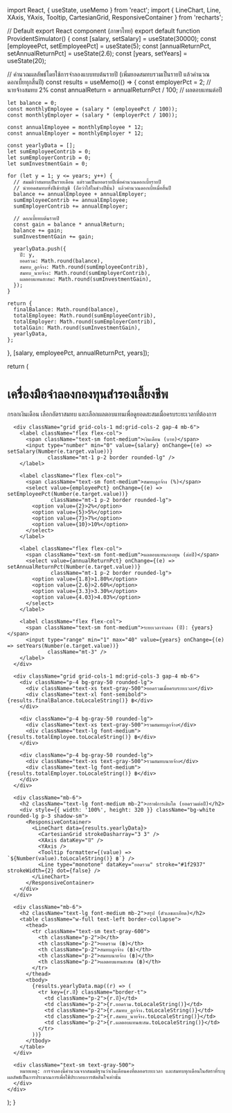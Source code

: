 import React, { useState, useMemo } from 'react';
import { LineChart, Line, XAxis, YAxis, Tooltip, CartesianGrid, ResponsiveContainer } from 'recharts';

// Default export React component (ภาษาไทย)
export default function ProvidentSimulator() {
  const [salary, setSalary] = useState(30000);
  const [employeePct, setEmployeePct] = useState(5);
  const [annualReturnPct, setAnnualReturnPct] = useState(2.6);
  const [years, setYears] = useState(20);

  // คำนวณผลลัพธ์โดยใช้การจำลองแบบทบต้นรายปี (เพิ่มยอดสมทบรวมเป็นรายปี แล้วคำนวณดอกเบี้ยทุกสิ้นปี)
  const results = useMemo(() => {
    const employerPct = 2; // นายจ้างสมทบ 2%
    const annualReturn = annualReturnPct / 100; // ผลตอบแทนต่อปี

    let balance = 0;
    const monthlyEmployee = (salary * (employeePct / 100));
    const monthlyEmployer = (salary * (employerPct / 100));

    const annualEmployee = monthlyEmployee * 12;
    const annualEmployer = monthlyEmployer * 12;

    const yearlyData = [];
    let sumEmployeeContrib = 0;
    let sumEmployerContrib = 0;
    let sumInvestmentGain = 0;

    for (let y = 1; y <= years; y++) {
      // สมมติว่าสมทบเป็นรายเดือน แต่รวมเป็นยอดรายปีเพื่อคำนวณดอกเบี้ยรายปี
      // นำยอดสมทบทั้งปีเข้าบัญชี (ถือว่าใส่ในช่วงปีนั้น) แล้วคำนวณดอกเบี้ยเมื่อสิ้นปี
      balance += annualEmployee + annualEmployer;
      sumEmployeeContrib += annualEmployee;
      sumEmployerContrib += annualEmployer;

      // ดอกเบี้ยทบต้นรายปี
      const gain = balance * annualReturn;
      balance += gain;
      sumInvestmentGain += gain;

      yearlyData.push({
        ปี: y,
        ยอดรวม: Math.round(balance),
        สมทบ_ลูกจ้าง: Math.round(sumEmployeeContrib),
        สมทบ_นายจ้าง: Math.round(sumEmployerContrib),
        ผลตอบแทนสะสม: Math.round(sumInvestmentGain),
      });
    }

    return {
      finalBalance: Math.round(balance),
      totalEmployee: Math.round(sumEmployeeContrib),
      totalEmployer: Math.round(sumEmployerContrib),
      totalGain: Math.round(sumInvestmentGain),
      yearlyData,
    };
  }, [salary, employeePct, annualReturnPct, years]);

  return (
    <div className="max-w-4xl mx-auto p-6 bg-white rounded-2xl shadow-md">
      <h1 className="text-2xl font-semibold mb-4">เครื่องมือจำลองกองทุนสำรองเลี้ยงชีพ</h1>
      <p className="text-sm text-gray-600 mb-6">กรอกเงินเดือน เลือกอัตราสมทบ และเลือกผลตอบแทนเพื่อดูยอดสะสมเมื่อครบระยะเวลาที่ต้องการ</p>

      <div className="grid grid-cols-1 md:grid-cols-2 gap-4 mb-6">
        <label className="flex flex-col">
          <span className="text-sm font-medium">เงินเดือน (บาท)</span>
          <input type="number" min="0" value={salary} onChange={(e) => setSalary(Number(e.target.value))}
                 className="mt-1 p-2 border rounded-lg" />
        </label>

        <label className="flex flex-col">
          <span className="text-sm font-medium">สมทบลูกจ้าง (%)</span>
          <select value={employeePct} onChange={(e) => setEmployeePct(Number(e.target.value))}
                  className="mt-1 p-2 border rounded-lg">
            <option value={2}>2%</option>
            <option value={5}>5%</option>
            <option value={7}>7%</option>
            <option value={10}>10%</option>
          </select>
        </label>

        <label className="flex flex-col">
          <span className="text-sm font-medium">ผลตอบแทนกองทุน (ต่อปี)</span>
          <select value={annualReturnPct} onChange={(e) => setAnnualReturnPct(Number(e.target.value))}
                  className="mt-1 p-2 border rounded-lg">
            <option value={1.8}>1.80%</option>
            <option value={2.6}>2.60%</option>
            <option value={3.3}>3.30%</option>
            <option value={4.03}>4.03%</option>
          </select>
        </label>

        <label className="flex flex-col">
          <span className="text-sm font-medium">ระยะเวลาจำลอง (ปี): {years}</span>
          <input type="range" min="1" max="40" value={years} onChange={(e) => setYears(Number(e.target.value))}
                 className="mt-3" />
        </label>
      </div>

      <div className="grid grid-cols-1 md:grid-cols-3 gap-4 mb-6">
        <div className="p-4 bg-gray-50 rounded-lg">
          <div className="text-xs text-gray-500">ยอดรวมเมื่อครบระยะเวลา</div>
          <div className="text-xl font-semibold">{results.finalBalance.toLocaleString()} ฿</div>
        </div>

        <div className="p-4 bg-gray-50 rounded-lg">
          <div className="text-xs text-gray-500">รวมสมทบลูกจ้าง</div>
          <div className="text-lg font-medium">{results.totalEmployee.toLocaleString()} ฿</div>
        </div>

        <div className="p-4 bg-gray-50 rounded-lg">
          <div className="text-xs text-gray-500">รวมสมทบนายจ้าง</div>
          <div className="text-lg font-medium">{results.totalEmployer.toLocaleString()} ฿</div>
        </div>
      </div>

      <div className="mb-6">
        <h2 className="text-lg font-medium mb-2">กราฟการเติบโต (ยอดรวมต่อปี)</h2>
        <div style={{ width: '100%', height: 320 }} className="bg-white rounded-lg p-3 shadow-sm">
          <ResponsiveContainer>
            <LineChart data={results.yearlyData}>
              <CartesianGrid strokeDasharray="3 3" />
              <XAxis dataKey="ปี" />
              <YAxis />
              <Tooltip formatter={(value) => `${Number(value).toLocaleString()} ฿`} />
              <Line type="monotone" dataKey="ยอดรวม" stroke="#1f2937" strokeWidth={2} dot={false} />
            </LineChart>
          </ResponsiveContainer>
        </div>
      </div>

      <div className="mb-6">
        <h2 className="text-lg font-medium mb-2">สรุป (ตัวเลขละเอียด)</h2>
        <table className="w-full text-left border-collapse">
          <thead>
            <tr className="text-sm text-gray-600">
              <th className="p-2">ปี</th>
              <th className="p-2">ยอดรวม (฿)</th>
              <th className="p-2">สมทบลูกจ้าง (฿)</th>
              <th className="p-2">สมทบนายจ้าง (฿)</th>
              <th className="p-2">ผลตอบแทนสะสม (฿)</th>
            </tr>
          </thead>
          <tbody>
            {results.yearlyData.map((r) => (
              <tr key={r.ปี} className="border-t">
                <td className="p-2">{r.ปี}</td>
                <td className="p-2">{r.ยอดรวม.toLocaleString()}</td>
                <td className="p-2">{r.สมทบ_ลูกจ้าง.toLocaleString()}</td>
                <td className="p-2">{r.สมทบ_นายจ้าง.toLocaleString()}</td>
                <td className="p-2">{r.ผลตอบแทนสะสม.toLocaleString()}</td>
              </tr>
            ))}
          </tbody>
        </table>
      </div>

      <div className="text-sm text-gray-500">
        หมายเหตุ: การจำลองนี้คำนวณจากสมมติฐานว่าเงินเดือนคงที่ตลอดระยะเวลา และสมทบทุกเดือนในอัตราที่ระบุ ผลลัพธ์เป็นการประมาณการเพื่อใช้ประกอบการตัดสินใจเท่านั้น
      </div>
    </div>
  );
}
